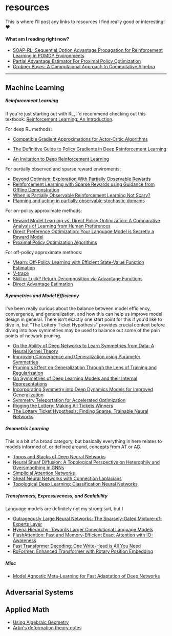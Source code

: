 # resources
This is where I'll post any links to resources I find really good or interesting! ❤️

#### What am I reading right now?

 - [SOAP-RL: Sequential Option Advantage Propagation for Reinforcement Learning in POMDP Environments](https://arxiv.org/abs/2407.18913)
 - [Partial Advantage Estimator For Proximal Policy Optimization](https://arxiv.org/abs/2301.10920)
 - [Grobner Bases: A Computaional Approach to Commutative Algebra](https://link.springer.com/book/10.1007/978-1-4612-0913-3)

---

## Machine Learning


##### Reinforcement Learning

If you're just starting out with RL, I'd recommend checking out this textbook: [Reinforcement Learning: An Introduction](https://web.stanford.edu/class/psych209/Readings/SuttonBartoIPRLBook2ndEd.pdf).

For deep RL methods:

 - [Compatible Gradient Approximations for Actor-Critic Algorithms](https://arxiv.org/abs/2409.01477)

 - [The Definitive Guide to Policy Gradients in Deep Reinforcement Learning](https://arxiv.org/abs/2401.13662)
 - [An Invitation to Deep Reinforcement Learning](https://arxiv.org/abs/2312.08365)

For partially observed and sparse reward enviroments:

 - [Beyond Optimism: Exploration With Partially Observable Rewards](https://arxiv.org/abs/2406.13909)
 - [Reinforcement Learning with Sparse Rewards using Guidance from Offline Demonstration](https://arxiv.org/abs/2202.04628)
 - [When is Partially Observable Reinforcement Learning Not Scary?](https://arxiv.org/abs/2204.08967)
 - [Planning and acting in partially observable stochastic domains](https://people.csail.mit.edu/lpk/papers/aij98-pomdp.pdf)

For on-policy approximate methods:

 - [Reward Model Learning vs. Direct Policy Optimization: A Comparative Analysis of Learning from Human Preferences](https://arxiv.org/abs/2403.01857)
 - [Direct Preference Optimization: Your Language Model is Secretly a Reward Model](https://arxiv.org/abs/2305.18290)
 - [Proximal Policy Optimization Algorithms](https://arxiv.org/abs/1707.06347)

For off-policy approximate methods:

 - [Vlearn: Off-Policy Learning with Efficient State-Value Function Estimation](https://arxiv.org/html/2403.04453v2)
 - [V-trace](https://paperswithcode.com/method/v-trace)
 - [Skill or Luck? Return Decomposition via Advantage Functions](https://arxiv.org/abs/2402.12874)
 - [Direct Advantage Estimation](https://arxiv.org/abs/2109.06093)

##### Symmetries and Model Efficiency

I've been really curious about the balance between model efficiency, convergence, and generalization, and how this can help us improve model design in general. There isn't exactly one start point for this if you'd like to dive in, but "The Lottery Ticket Hypothesis" provides crucial context before diving into how symmetries may be used to balance out some of the pain points of network pruning.

 - [On the Ability of Deep Networks to Learn Symmetries from Data: A Neural Kernel Theory](https://arxiv.org/html/2412.11521v1)
 - [Improving Convergence and Generalization using Parameter Symmetries](https://openreview.net/pdf?id=L0r0GphlIL)
 - [Pruning's Effect on Generalization Through the Lens of Training and Regularization](https://arxiv.org/abs/2210.13738)
 - [On Symmetries of Deep Learning Models and their Internal Representations](https://arxiv.org/abs/2205.14258)
 - [Incorporating Symmetry into Deep Dynamics Models for Improved Generalization](https://arxiv.org/abs/2002.03061)
 - [Symmetry Teleportation for Accelerated Optimization](https://arxiv.org/abs/2205.10637)
 - [Rigging the Lottery: Making All Tickets Winners](https://arxiv.org/abs/1911.11134)
 - [The Lottery Ticket Hypothesis: Finding Sparse, Trainable Neural Networks](https://arxiv.org/pdf/1803.03635)

##### Geometric Learning

This is a bit of a broad category, but basically everything in here relates to models informed of, or defined around, concepts from AT or AG.

 - [Topos and Stacks of Deep Neural Networks](https://arxiv.org/abs/2106.14587)
 - [Neural Sheaf Diffusion: A Topological Perspective on Heterophily and Oversmoothing in GNNs](https://arxiv.org/abs/2202.04579)
 - [Simplicial Attention Networks](https://arxiv.org/abs/2204.09455)
 - [Sheaf Neural Networks with Connection Laplacians](https://proceedings.mlr.press/v196/barbero22a/barbero22a.pdf)
 - [Topological Deep Learning: Classification Neural Networks](https://arxiv.org/abs/2102.08354)

##### Transformers, Expressiveness, and Scalability

Language models are definitely not my strong suit, but I

 - [Outrageously Large Neural Networks: The Sparsely-Gated Mixture-of-Experts Layer](https://arxiv.org/abs/1701.06538)
 - [Hyena Hierarchy: Towards Larger Convolutional Language Models](https://arxiv.org/abs/2302.10866)
 - [FlashAttention: Fast and Memory-Efficient Exact Attention with IO-Awareness](https://arxiv.org/abs/2205.14135)
 - [Fast Transformer Decoding: One Write-Head is All You Need](https://arxiv.org/abs/1911.02150)
 - [RoFormer: Enhanced Transformer with Rotary Position Embedding](https://arxiv.org/abs/2104.09864)

##### Misc

 - [Model Agnostic Meta-Learning for Fast Adaptation of Deep Networks](https://arxiv.org/abs/1703.03400)

## Adversarial Systems



## Applied Math

 - [Using Algebraic Geometry](https://eclass.uoa.gr/modules/document/file.php/D231/Papers/Cox-UsingAlgebraicGeometry.pdf)
 - [Artin's deformation theory notes](https://www.maths.ed.ac.uk/~ssierra/artin_notes_deformationthy.pdf)